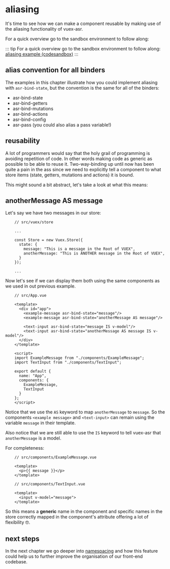 # aliasing

It's time to see how we can make a component reusable by making use of the aliasing functionality of vuex-asr.

For a quick overview go to the sandbox environment to follow along:

::: tip
For a quick overview go to the sandbox environment to follow along:
[aliasing example (codesandbox)](https://codesandbox.io/s/manual-hello-world-example-3tx2w)
:::

## alias convention for all binders

The examples in this chapter illustrate how you could implement aliasing with `asr-bind-state`, but the convention is the same for all of the binders:
- asr-bind-state
- asr-bind-getters
- asr-bind-mutations
- asr-bind-actions
- asr-bind-config
- asr-pass (you could also alias a pass variable!)

## reusability

A lot of programmers would say that the holy grail of programming is avoiding repetition of code. In other words making code as generic as possible to be able to reuse it. Two-way-binding up until now has been quite a pain in the ass since we need to explicitly tell a component to what store items (state, getters, mutations and actions) it is bound.

This might sound a bit abstract, let's take a look at what this means:

## anotherMessage AS message

Let's say we have two messages in our store:
```js{8}
    // src/vuex/store
    
    ...
    
    const Store = new Vuex.Store({
      state: {
        message: "This is a message in the Root of VUEX",
        anotherMessage: "This is ANOTHER message in the Root of VUEX",
      }
    });
    
    ...
```
Now let's see if we can display them both using the same components as we used in out previous example.
```vue{6,9}
    // src/App.vue
    
    <template>
      <div id="app">
        <example-message asr-bind-state="message"/>
    	<example-message asr-bind-state="anotherMessage AS message"/>
    
        <text-input asr-bind-state="message IS v-model"/>
        <text-input asr-bind-state="anotherMessage AS message IS v-model"/>
      </div>
    </template>
    
    <script>
    import ExampleMessage from "./components/ExampleMessage";
    import TextInput from "./components/TextInput";
    
    export default {
      name: "App",
      components: {
        ExampleMessage,
        TextInput
      }
    };
    </script>
```
Notice that we use the `AS` keyword to map `anotherMessage` to `message`. So the components `<example message>` and `<text-input>` can remain using the variable `message` in their template.

Also notice that we are still able to use the `IS` keyword to tell vuex-asr that `anotherMessage` is a model.

For completeness:

```vue
    // src/components/ExampleMessage.vue
    
    <template>
      <p>{{ message }}</p>
    </template>
```

```vue
    // src/components/TextInput.vue
    
    <template>
      <input v-model="message">
    </template>
```

So this means a **generic** name in the component and specific names in the store correctly mapped in the component's attribute offering a lot of flexibility :nerd_face:. 

## next steps

In the next chapter we go deeper into [namespacing](./namespacing.html) and how this feature could help us to further improve the organisation of our front-end codebase. 